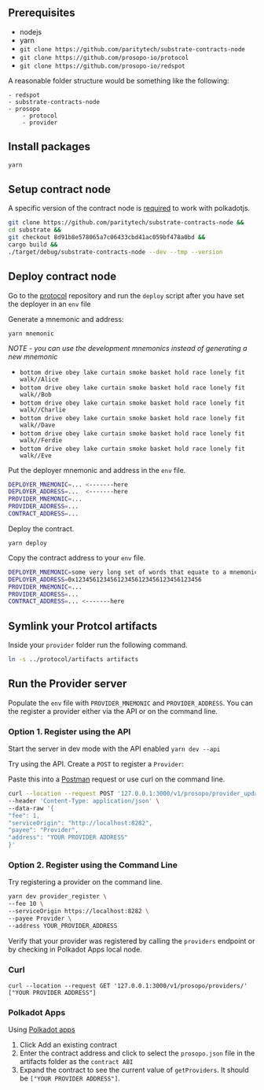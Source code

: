 
## Prerequisites

- nodejs
- yarn
- `git clone https://github.com/paritytech/substrate-contracts-node`
- `git clone https://github.com/prosopo-io/protocol`
- `git clone https://github.com/prosopo-io/redspot`

A reasonable folder structure would be something like the following:
```
- redspot
- substrate-contracts-node
- prosopo
    - protocol
    - provider
```

## Install packages

```bash
yarn
```
## Setup contract node
A specific version of the contract node is [required](https://stackoverflow.com/questions/69826769/how-can-i-query-contract-info-with-the-latest-polkadot-js-and-substrate-contract/69831057#69831057) to work with polkadotjs.

```bash
git clone https://github.com/paritytech/substrate-contracts-node &&
cd substrate &&
git checkout 8d91b8e578065a7c06433cbd41ac059bf478a0bd &&
cargo build && 
./target/debug/substrate-contracts-node --dev --tmp --version
```

## Deploy contract node

Go to the [protocol](https://github.com/prosopo-io/protocol) repository and run the `deploy` script after you have set the deployer in an `env` file

Generate a mnemonic and address:

`yarn mnemonic`

*NOTE - you can use the development mnemonics instead of generating a new mnemonic*
- `bottom drive obey lake curtain smoke basket hold race lonely fit walk//Alice`
- `bottom drive obey lake curtain smoke basket hold race lonely fit walk//Bob`
- `bottom drive obey lake curtain smoke basket hold race lonely fit walk//Charlie`
- `bottom drive obey lake curtain smoke basket hold race lonely fit walk//Dave`
- `bottom drive obey lake curtain smoke basket hold race lonely fit walk//Ferdie`
- `bottom drive obey lake curtain smoke basket hold race lonely fit walk//Eve`

Put the deployer mnemonic and address in the `env` file.

```bash
DEPLOYER_MNEMONIC=... <-------here
DEPLOYER_ADDRESS=...  <-------here
PROVIDER_MNEMONIC=...
PROVIDER_ADDRESS=...
CONTRACT_ADDRESS=...
```

Deploy the contract.

`yarn deploy`

Copy the contract address to your `env` file.

```bash
DEPLOYER_MNEMONIC=some very long set of words that equate to a mnemonic
DEPLOYER_ADDRESS=0x123456123456123456123456123456123456
PROVIDER_MNEMONIC=...
PROVIDER_ADDRESS=...
CONTRACT_ADDRESS=... <-------here
```

## Symlink your Protcol artifacts

Inside your `provider` folder run the following command.
```bash
ln -s ../protocol/artifacts artifacts
```

## Run the Provider server

Populate the `env` file with `PROVIDER_MNEMONIC` and `PROVIDER_ADDRESS`. You can the register a provider either via the API or on the command line.

### Option 1. Register using the API

Start the server in dev mode with the API enabled
`yarn dev --api`

Try using the API. Create a `POST` to register a `Provider`:

Paste this into a [Postman](https://www.postman.com/downloads/) request or use curl on the command line.
```bash
curl --location --request POST '127.0.0.1:3000/v1/prosopo/provider_update/' \
--header 'Content-Type: application/json' \
--data-raw '{
"fee": 1,
"serviceOrigin": "http://localhost:8282",
"payee": "Provider",
"address": "YOUR PROVIDER ADDRESS"
}'
```

### Option 2. Register using the Command Line

Try registering a provider on the command line.

```bash
yarn dev provider_register \
--fee 10 \
--serviceOrigin https://localhost:8282 \
--payee Provider \
--address YOUR_PROVIDER_ADDRESS
````

Verify that your provider was registered by calling the `providers` endpoint or by checking in Polkadot Apps local node.

### Curl 
```
curl --location --request GET '127.0.0.1:3000/v1/prosopo/providers/'
["YOUR PROVIDER ADDRESS"]
```

### Polkadot Apps
Using [Polkadot apps](https://polkadot.js.org/apps/?rpc=ws%3A%2F%2F127.0.0.1%3A9944#/contracts)

1. Click Add an existing contract
2. Enter the contract address and click to select the `prosopo.json` file in the artifacts folder as the `contract ABI`
3. Expand the contract to see the current value of `getProviders`. It should be `["YOUR PROVIDER ADDRESS"]`.
